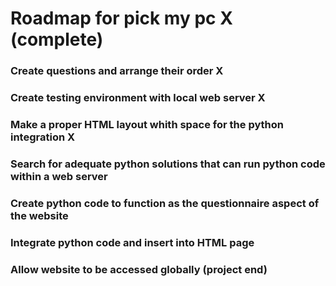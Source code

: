# Roadmap for pick my pc                                                              X (complete)

### Create questions and arrange their order                                          X
### Create testing environment with local web server                                  X
### Make a proper HTML layout whith space for the python integration                  X
### Search for adequate python solutions that can run python code within a web server
### Create python code to function as the questionnaire aspect of the website      
### Integrate python code and insert into HTML page
### Allow website to be accessed globally (project end)
